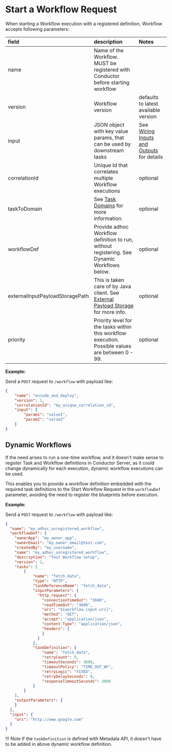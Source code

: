 # Start a Workflow Request

When starting a Workflow execution with a registered definition, Workflow accepts following parameters:

|field|description|Notes|
|:-----|:---|:---|
| name | Name of the Workflow. MUST be registered with Conductor before starting workflow | |
| version | Workflow version | defaults to latest available version |
| input | JSON object with key value params, that can be used by downstream tasks | See [Wiring Inputs and Outputs](./../configuration/workflowdef/#wiring-inputs-and-outputs) for details |
| correlationId | Unique Id that correlates multiple Workflow executions | optional |
| taskToDomain | See [Task Domains](./../configuration/taskdomains/#task-domains) for more information. | optional |
| workflowDef | Provide adhoc Workflow definition to run, without registering. See Dynamic Workflows below. | optional |
| externalInputPayloadStoragePath | This is taken care of by Java client. See [External Payload Storage](./../externalpayloadstorage/) for more info. | optional |
| priority | Priority level for the tasks within this workflow execution. Possible values are between 0 - 99. | optional |

**Example:**

Send a `POST` request to `/workflow` with payload like:
```json
{
    "name": "encode_and_deploy",
    "version": 1,
    "correlationId": "my_unique_correlation_id",
    "input": {
        "param1": "value1",
        "param2": "value2"
    }
}
```

## Dynamic Workflows

If the need arises to run a one-time workflow, and it doesn't make sense to register Task and Workflow definitions in Conductor Server, as it could change dynamically for each execution, dynamic workflow executions can be used.

This enables you to provide a workflow definition embedded with the required task definitions to the Start Workflow Request in the `workflowDef` parameter, avoiding the need to register the blueprints before execution.

**Example:**

Send a `POST` request to `/workflow` with payload like:
```json
{
  "name": "my_adhoc_unregistered_workflow",
  "workflowDef": {
    "ownerApp": "my_owner_app",
    "ownerEmail": "my_owner_email@test.com",
    "createdBy": "my_username",
    "name": "my_adhoc_unregistered_workflow",
    "description": "Test Workflow setup",
    "version": 1,
    "tasks": [
    	{
	        "name": "fetch_data",
	        "type": "HTTP",
	        "taskReferenceName": "fetch_data",
	        "inputParameters": {
	          "http_request": {
	            "connectionTimeOut": "3600",
	            "readTimeOut": "3600",
	            "uri": "${workflow.input.uri}",
	            "method": "GET",
	            "accept": "application/json",
	            "content-Type": "application/json",
	            "headers": {
	            }
	          }
	        },
	        "taskDefinition": {
	            "name": "fetch_data",
			    "retryCount": 0,
			    "timeoutSeconds": 3600,
			    "timeoutPolicy": "TIME_OUT_WF",
			    "retryLogic": "FIXED",
			    "retryDelaySeconds": 0,
			    "responseTimeoutSeconds": 3000
	        }
	    }
    ],
    "outputParameters": {
    }
  },
  "input": {
    "uri": "http://www.google.com"
  }
}
```

!!! Note
    If the `taskDefinition` is defined with Metadata API, it doesn't have to be added in above dynamic workflow definition.
